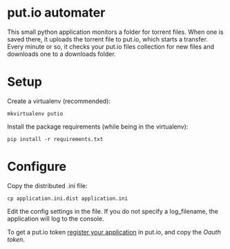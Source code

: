 # put.io automater #

This small python application monitors a folder for torrent files. When one is saved there,
it uploads the torrent file to put.io, which starts a transfer. Every minute or so, it
checks your put.io files collection for new files and downloads one to a downloads folder.

# Setup #

Create a virtualenv (recommended):

    mkvirtualenv putio

Install the package requirements (while being in the virtualenv):

    pip install -r requirements.txt

# Configure #

Copy the distributed .ini file:

    cp application.ini.dist application.ini

Edit the config settings in the file. If you do not specify a log_filename, the application will log to the console.

To get a put.io token [register your application](https://put.io/v2/oauth2/register) in put.io, and copy the *Oauth token*.
